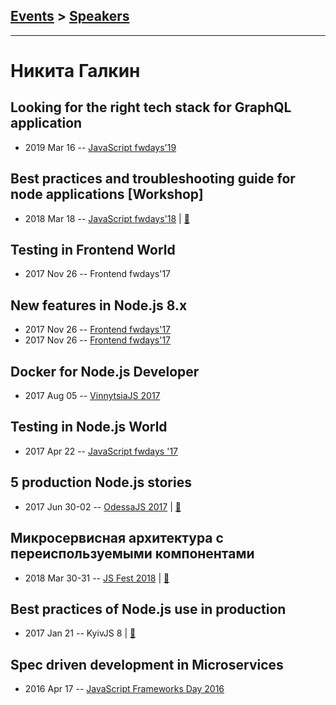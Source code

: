## [Events](../README.md) > [Speakers](../speakers.md)
---

# Никита Галкин

## Looking for the right tech stack for GraphQL application
- 2019 Mar 16 -- [JavaScript fwdays&#39;19](https://fwdays.com/en/event/js-fwdays-2019/review/looking-for-the-right-tech-stack-for-graphql)    
## Best practices and troubleshooting guide for node applications [Workshop]
- 2018 Mar 18 -- [JavaScript fwdays&#39;18](https://youtu.be/8HQ0IYanqFs)  | [:notebook:](https://www.slideshare.net/fwdays/nikita-galkin-best-practices-and-troubleshooting-guide-for-node-applications)  
## Testing in Frontend World
- 2017 Nov 26 -- Frontend fwdays&#39;17    
## New features in Node.js 8.x
- 2017 Nov 26 -- [Frontend fwdays&#39;17](https://frameworksdays.com/event/frontend-fwdays-17/review/new-features-in-Nodejs8x)    
- 2017 Nov 26 -- [Frontend fwdays&#39;17](https://frameworksdays.com/event/frontend-fwdays-17/review/new-features-in-Nodejs8x)    
## Docker for Node.js Developer
- 2017 Aug 05 -- [VinnytsiaJS 2017](https://www.youtube.com/watch?v=Es0uBQOiEw4)    
## Testing in Node.js World
- 2017 Apr 22 -- [JavaScript fwdays &#39;17](https://frameworksdays.com/event/js-frameworks-day-2017/review/testing-in-node-js-world)    
## 5 production Node.js stories
- 2017 Jun 30-02 -- [OdessaJS 2017](https://www.youtube.com/watch?v=FA3EIk5cW8k)  | [:notebook:](https://speakerdeck.com/galkin/5-production-node-dot-js-stories-at-odessajs-2017)  
## Микросервисная архитектура с переиспользуемыми компонентами
- 2018 Mar 30-31 -- [JS Fest 2018](https://www.youtube.com/watch?v=2NoDBZogRFI)  | [:notebook:](https://www.slideshare.net/JSFestUA/js-fest-2018)  
## Best practices of Node.js use in production
- 2017 Jan 21 -- KyivJS 8  | [:notebook:](https://galkin.github.io/kyivjs-2017)  
## Spec driven development in Microservices
- 2016 Apr 17 -- [JavaScript Frameworks Day 2016](https://frameworksdays.com/event/js-frameworks-day-2016/review/spec-driven-development-microservices)    
